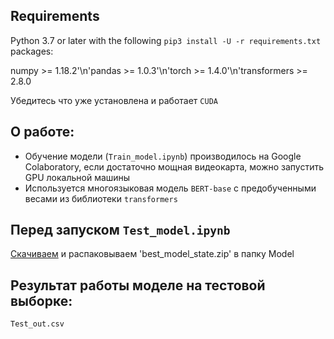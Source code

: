 ## Requirements

Python 3.7 or later with the following `pip3 install -U -r requirements.txt` packages:

numpy >= 1.18.2'\n'pandas >= 1.0.3'\n'torch >= 1.4.0'\n'transformers >= 2.8.0

Убедитесь что уже установлена и работает `CUDA`

## О работе:

- Обучение модели (`Train_model.ipynb`) производилось на Google Colaboratory, если достаточно мощная видеокарта, можно запустить GPU локальной машины
- Используется многоязыковая модель `BERT-base` с предобученными весами из библиотеки `transformers`

## Перед запуском `Test_model.ipynb`

[Скачиваем](https://drive.google.com/file/d/1nGDOjb2Gj8Wi6BRFw2MeQwNtLpsV_48Z/view?usp=sharing) и распаковываем 'best_model_state.zip' в папку Model

## Результат работы моделе на тестовой выборке:

```bash
Test_out.csv
```
